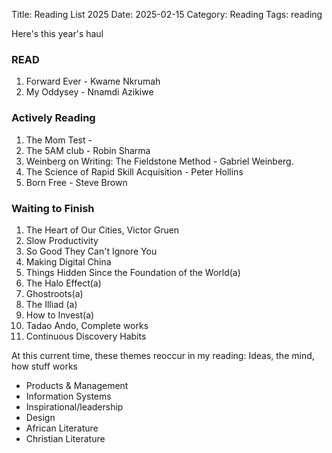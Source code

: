 Title: Reading List 2025
Date: 2025-02-15
Category: Reading
Tags: reading

Here's this year's haul

### READ

1. Forward Ever - Kwame Nkrumah
2. My Oddysey - Nnamdi Azikiwe



### Actively Reading

1. The Mom Test - 
2. The 5AM club - Robin Sharma
3. Weinberg on Writing: The Fieldstone Method - Gabriel Weinberg.
4. The Science of Rapid Skill Acquisition - Peter Hollins
5. Born Free - Steve Brown


### Waiting to Finish 
1. The Heart of Our Cities, Victor Gruen
2. Slow Productivity
3. So Good They Can't Ignore You
4. Making Digital China
5. Things Hidden Since the Foundation of the World(a)
6. The Halo Effect(a)
7. Ghostroots(a)
8. The Illiad (a)
9. How to Invest(a)
10. Tadao Ando, Complete works
11. Continuous Discovery Habits


At this current time, these themes reoccur in my reading: 
Ideas, the mind, how stuff works
- Products & Management
- Information Systems
- Inspirational/leadership
- Design
- African Literature
- Christian Literature